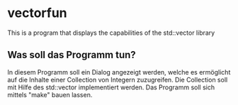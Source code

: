 # vectorfun
This is a program that displays the capabilities of the std::vector library

## Was soll das Programm tun?
In diesem Programm soll ein Dialog angezeigt werden, welche es ermöglicht auf die Inhalte einer Collection von Integern
zuzugreifen.
Die Collection soll mit Hilfe des std::vector implementiert werden.
Das Programm soll sich mittels "make" bauen lassen.
